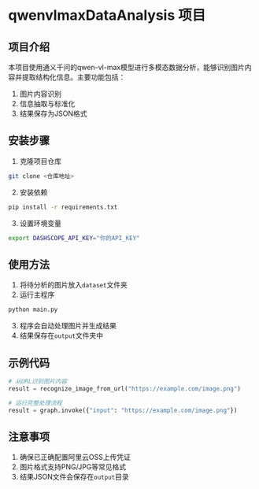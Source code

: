 # qwenvlmaxDataAnalysis 项目

## 项目介绍

本项目使用通义千问的qwen-vl-max模型进行多模态数据分析，能够识别图片内容并提取结构化信息。主要功能包括：

1. 图片内容识别
2. 信息抽取与标准化
3. 结果保存为JSON格式

## 安装步骤

1. 克隆项目仓库
```bash
git clone <仓库地址>
```

2. 安装依赖
```bash
pip install -r requirements.txt
```

3. 设置环境变量
```bash
export DASHSCOPE_API_KEY="你的API_KEY"
```

## 使用方法

1. 将待分析的图片放入`dataset`文件夹
2. 运行主程序
```bash
python main.py
```
3. 程序会自动处理图片并生成结果
4. 结果保存在`output`文件夹中

## 示例代码

```python
# 从URL识别图片内容
result = recognize_image_from_url("https://example.com/image.png")

# 运行完整处理流程
result = graph.invoke({"input": "https://example.com/image.png"})
```

## 注意事项

1. 确保已正确配置阿里云OSS上传凭证
2. 图片格式支持PNG/JPG等常见格式
3. 结果JSON文件会保存在`output`目录